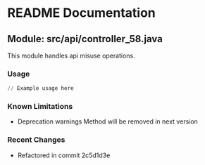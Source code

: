 # README Documentation

## Module: src/api/controller_58.java

This module handles api misuse operations.

### Usage

```python
// Example usage here
```

### Known Limitations

- Deprecation warnings Method will be removed in next version

### Recent Changes

- Refactored in commit 2c5d1d3e
